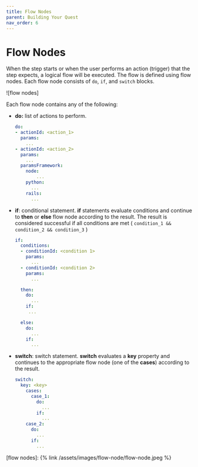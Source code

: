 ```yaml
---
title: Flow Nodes
parent: Building Your Quest
nav_order: 6
---
```


# Flow Nodes

When the step starts or when the user performs an action (trigger) that the step expects, a logical flow will be executed. The flow is defined using flow nodes.  Each flow node consists of `do`, `if`, and `switch` blocks. 

![flow nodes]

Each flow node contains any of the following:

- **do:** list of actions to perform.
    
    ```yaml
    do:
    - actionId: <action_1>
      params:
        ...
    - actionId: <action_2>
      params:
        ...
      paramsFramework:
        node:
            ...
        python:
          ...
        rails:
          ...
    ```
    
- **if**: conditional statement. **if** statements evaluate conditions and continue to **then** or **else** flow node according to the result. The result is considered successful if all conditions are met  ( `condition_1 && condition_2 && condition_3` )
    
    ```yaml
    if:
      conditions:
      - conditionId: <condition 1>
        params:
          ...
      - conditionId: <condition 2>
        params:
          ...
    
      then:
        do:
          ...
        if:
         ...
    
      else:
        do:
          ...
        if:
          ...
    ```
    
- **switch**: switch statement. **switch** evaluates a **key** property and continues to the appropriate flow node (one of the **cases**) according to the result.
    
    ```yaml
    switch:
      key: <key>
        cases:
          case_1:
            do:
              ...
            if:
              ...
        case_2:
          do:
            ...
          if:
            ...
    ```

[flow nodes]: {% link /assets/images/flow-node/flow-node.jpeg %}